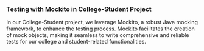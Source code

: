 ### Testing with Mockito in College-Student Project

In our College-Student project, we leverage Mockito, a robust Java mocking framework, 
to enhance the testing process. Mockito facilitates the creation of mock objects, 
making it seamless to write comprehensive and reliable tests for our college and student-related functionalities.
